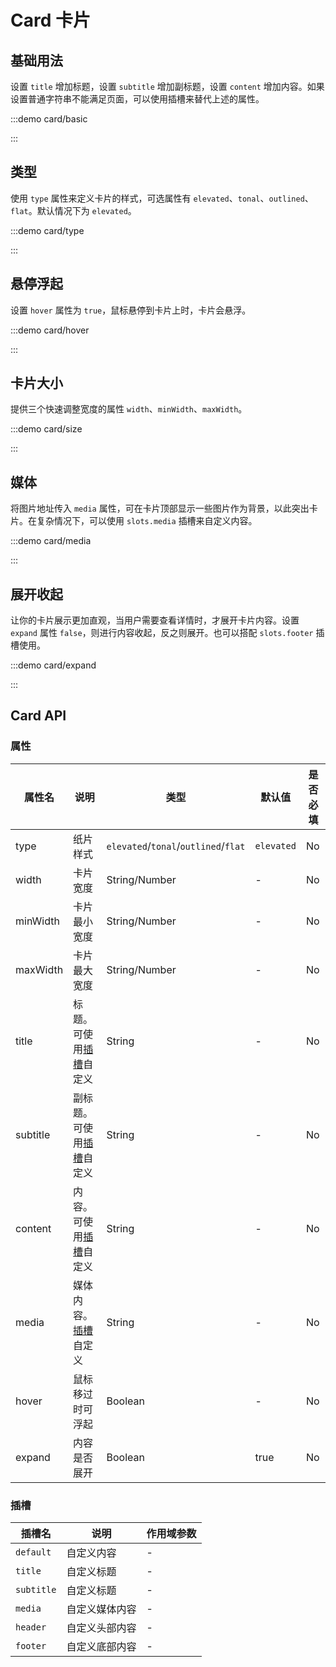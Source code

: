 # Card 卡片

## 基础用法

设置 `title` 增加标题，设置 `subtitle` 增加副标题，设置 `content` 增加内容。如果设置普通字符串不能满足页面，可以使用插槽来替代上述的属性。

:::demo card/basic

:::

## 类型

使用 `type` 属性来定义卡片的样式，可选属性有 `elevated`、`tonal`、`outlined`、`flat`。默认情况下为 `elevated`。

:::demo card/type

:::

## 悬停浮起

设置 `hover` 属性为 `true`，鼠标悬停到卡片上时，卡片会悬浮。

:::demo card/hover

:::

## 卡片大小

提供三个快速调整宽度的属性 `width`、`minWidth`、`maxWidth`。

:::demo card/size

:::

## 媒体

将图片地址传入 `media` 属性，可在卡片顶部显示一些图片作为背景，以此突出卡片。在复杂情况下，可以使用 `slots.media` 插槽来自定义内容。

:::demo card/media

:::

## 展开收起

让你的卡片展示更加直观，当用户需要查看详情时，才展开卡片内容。设置 `expand` 属性 `false`，则进行内容收起，反之则展开。也可以搭配 `slots.footer` 插槽使用。

:::demo card/expand

:::

## Card API

### 属性

| 属性名   | 说明                                    | 类型                                 | 默认值     | 是否必填 |
| -------- | --------------------------------------- | ------------------------------------ | ---------- | -------- |
| type     | 纸片样式                                | `elevated`/`tonal`/`outlined`/`flat` | `elevated` | No       |
| width    | 卡片宽度                                | String/Number                        | -          | No       |
| minWidth | 卡片最小宽度                            | String/Number                        | -          | No       |
| maxWidth | 卡片最大宽度                            | String/Number                        | -          | No       |
| title    | 标题。可使用[插槽](./card#插槽)自定义   | String                               | -          | No       |
| subtitle | 副标题。可使用[插槽](./card#插槽)自定义 | String                               | -          | No       |
| content  | 内容。可使用[插槽](./card#插槽)自定义   | String                               | -          | No       |
| media    | 媒体内容。[插槽](./card#插槽)自定义     | String                               | -          | No       |
| hover    | 鼠标移过时可浮起                        | Boolean                              | -          | No       |
| expand   | 内容是否展开                            | Boolean                              | true       | No       |

### 插槽

| 插槽名     | 说明           | 作用域参数 |
| ---------- | -------------- | ---------- |
| `default`  | 自定义内容     | -          |
| `title`    | 自定义标题     | -          |
| `subtitle` | 自定义标题     | -          |
| `media`    | 自定义媒体内容 | -          |
| `header`   | 自定义头部内容 | -          |
| `footer`   | 自定义底部内容 | -          |
